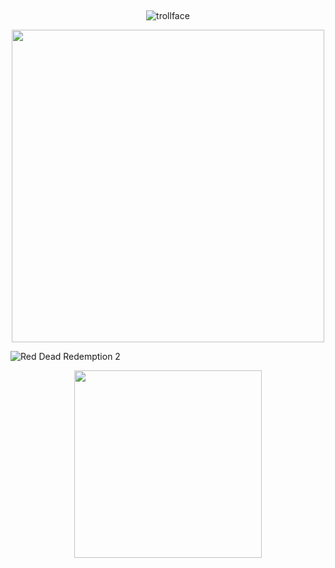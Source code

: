 ## 

<p align="center">
  <img src="https://komarev.com/ghpvc/?username=usslh&label=trollface&color=c8c3bd" alt="trollface" />
</p>

<p align="center">
  <img src=https://64.media.tumblr.com/34974ad24299e1f259f233c554de70da/4160be3cc2b84620-bd/s540x810/8c484d1fdff0e9ce0db8d1f5666cf2b1f659c4fb.gifv width="500"/>
</p>

![Red Dead Redemption 2](https://github.com/user-attachments/assets/324b14e7-b9e6-4519-a4c5-3654a90ea8dc)

<p align="center">
  <img src=(https://64.media.tumblr.com/cb2029d0649ccc539a3aeaf4ff0df25a/4160be3cc2b84620-22/s540x810/95961f6ee3a17bda03ddd9ed9d6b649d8f498870.gifv) width="300"/>
</p>   


